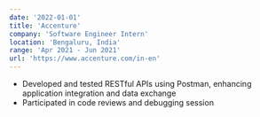 ```yaml
---
date: '2022-01-01'
title: 'Accenture'
company: 'Software Engineer Intern'
location: 'Bengaluru, India'
range: 'Apr 2021 - Jun 2021'
url: 'https://www.accenture.com/in-en'
---
```

- Developed and tested RESTful APIs using Postman, enhancing application integration and data exchange
- Participated in code reviews and debugging session


